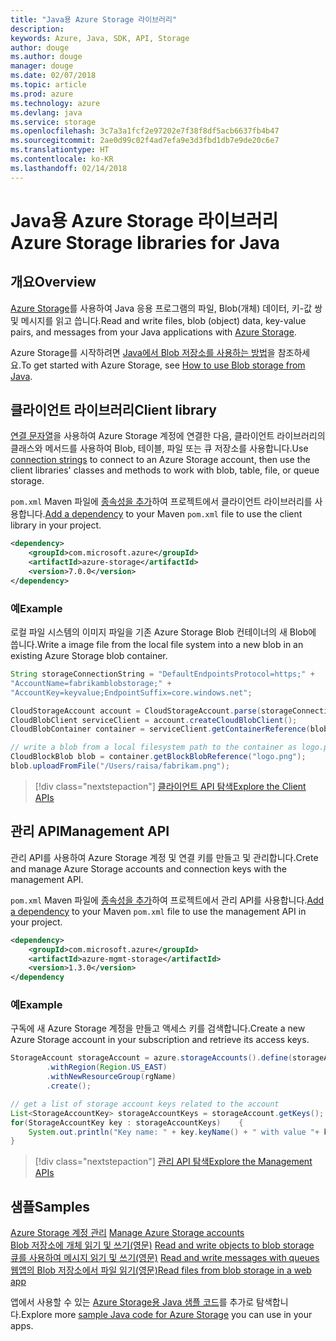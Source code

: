 ```yaml
---
title: "Java용 Azure Storage 라이브러리"
description: 
keywords: Azure, Java, SDK, API, Storage
author: douge
ms.author: douge
manager: douge
ms.date: 02/07/2018
ms.topic: article
ms.prod: azure
ms.technology: azure
ms.devlang: java
ms.service: storage
ms.openlocfilehash: 3c7a3a1fcf2e97202e7f38f8df5acb6637fb4b47
ms.sourcegitcommit: 2ae0d99c02f4ad7efa9e3d3fbd1db7e9de20c6e7
ms.translationtype: HT
ms.contentlocale: ko-KR
ms.lasthandoff: 02/14/2018
---
```

# <a name="azure-storage-libraries-for-java"></a><span data-ttu-id="74cb6-103">Java용 Azure Storage 라이브러리</span><span class="sxs-lookup"><span data-stu-id="74cb6-103">Azure Storage libraries for Java</span></span>

## <a name="overview"></a><span data-ttu-id="74cb6-104">개요</span><span class="sxs-lookup"><span data-stu-id="74cb6-104">Overview</span></span>

<span data-ttu-id="74cb6-105">[Azure Storage](/azure/storage/storage-introduction)를 사용하여 Java 응용 프로그램의 파일, Blob(개체) 데이터, 키-값 쌍 및 메시지를 읽고 씁니다.</span><span class="sxs-lookup"><span data-stu-id="74cb6-105">Read and write files, blob (object) data, key-value pairs, and messages from your Java applications with [Azure Storage](/azure/storage/storage-introduction).</span></span>

<span data-ttu-id="74cb6-106">Azure Storage를 시작하려면 [Java에서 Blob 저장소를 사용하는 방법](/azure/storage/storage-java-how-to-use-blob-storage)을 참조하세요.</span><span class="sxs-lookup"><span data-stu-id="74cb6-106">To get started with Azure Storage, see [How to use Blob storage from Java](/azure/storage/storage-java-how-to-use-blob-storage).</span></span>

## <a name="client-library"></a><span data-ttu-id="74cb6-107">클라이언트 라이브러리</span><span class="sxs-lookup"><span data-stu-id="74cb6-107">Client library</span></span>

<span data-ttu-id="74cb6-108">[연결 문자열](/azure/storage/storage-create-storage-account#manage-your-storage-account)을 사용하여 Azure Storage 계정에 연결한 다음, 클라이언트 라이브러리의 클래스와 메서드를 사용하여 Blob, 테이블, 파일 또는 큐 저장소를 사용합니다.</span><span class="sxs-lookup"><span data-stu-id="74cb6-108">Use [connection strings](/azure/storage/storage-create-storage-account#manage-your-storage-account) to connect to an Azure Storage account, then use the client libraries' classes and methods to work with blob, table, file, or queue storage.</span></span> 

<span data-ttu-id="74cb6-109">`pom.xml` Maven 파일에 [종속성을 추가](https://maven.apache.org/guides/getting-started/index.html#How_do_I_use_external_dependencies)하여 프로젝트에서 클라이언트 라이브러리를 사용합니다.</span><span class="sxs-lookup"><span data-stu-id="74cb6-109">[Add a dependency](https://maven.apache.org/guides/getting-started/index.html#How_do_I_use_external_dependencies) to your Maven `pom.xml` file to use the client library in your project.</span></span>   

```XML
<dependency>
    <groupId>com.microsoft.azure</groupId>
    <artifactId>azure-storage</artifactId>
    <version>7.0.0</version>
</dependency>
```   

### <a name="example"></a><span data-ttu-id="74cb6-110">예</span><span class="sxs-lookup"><span data-stu-id="74cb6-110">Example</span></span>

<span data-ttu-id="74cb6-111">로컬 파일 시스템의 이미지 파일을 기존 Azure Storage Blob 컨테이너의 새 Blob에 씁니다.</span><span class="sxs-lookup"><span data-stu-id="74cb6-111">Write a image file from the local file system into a new blob in an existing Azure Storage blob container.</span></span>


```java
String storageConnectionString = "DefaultEndpointsProtocol=https;" + 
"AccountName=fabrikamblobstorage;" + 
"AccountKey=keyvalue;EndpointSuffix=core.windows.net";

CloudStorageAccount account = CloudStorageAccount.parse(storageConnectionString);
CloudBlobClient serviceClient = account.createCloudBlobClient();
CloudBlobContainer container = serviceClient.getContainerReference(blobContainer);

// write a blob from a local filesystem path to the container as logo.png
CloudBlockBlob blob = container.getBlockBlobReference("logo.png");
blob.uploadFromFile("/Users/raisa/fabrikam.png");
```

> [!div class="nextstepaction"]
> [<span data-ttu-id="74cb6-112">클라이언트 API 탐색</span><span class="sxs-lookup"><span data-stu-id="74cb6-112">Explore the Client APIs</span></span>](/java/api/overview/azure/storage/clientlibrary)

## <a name="management-api"></a><span data-ttu-id="74cb6-113">관리 API</span><span class="sxs-lookup"><span data-stu-id="74cb6-113">Management API</span></span>

<span data-ttu-id="74cb6-114">관리 API를 사용하여 Azure Storage 계정 및 연결 키를 만들고 및 관리합니다.</span><span class="sxs-lookup"><span data-stu-id="74cb6-114">Crete and manage Azure Storage accounts and connection keys with the management API.</span></span>

<span data-ttu-id="74cb6-115">`pom.xml` Maven 파일에 [종속성을 추가](https://maven.apache.org/guides/getting-started/index.html#How_do_I_use_external_dependencies)하여 프로젝트에서 관리 API를 사용합니다.</span><span class="sxs-lookup"><span data-stu-id="74cb6-115">[Add a dependency](https://maven.apache.org/guides/getting-started/index.html#How_do_I_use_external_dependencies) to your Maven `pom.xml` file to use the management API in your project.</span></span>  

```XML
<dependency>
    <groupId>com.microsoft.azure</groupId>
    <artifactId>azure-mgmt-storage</artifactId>
    <version>1.3.0</version>
</dependency
```   

### <a name="example"></a><span data-ttu-id="74cb6-116">예</span><span class="sxs-lookup"><span data-stu-id="74cb6-116">Example</span></span>

<span data-ttu-id="74cb6-117">구독에 새 Azure Storage 계정을 만들고 액세스 키를 검색합니다.</span><span class="sxs-lookup"><span data-stu-id="74cb6-117">Create a new Azure Storage account in your subscription and retrieve its access keys.</span></span>

```java
StorageAccount storageAccount = azure.storageAccounts().define(storageAccountName)
        .withRegion(Region.US_EAST)
        .withNewResourceGroup(rgName)
        .create();

// get a list of storage account keys related to the account
List<StorageAccountKey> storageAccountKeys = storageAccount.getKeys();
for(StorageAccountKey key : storageAccountKeys)    {
    System.out.println("Key name: " + key.keyName() + " with value "+ key.value());
}
```

> [!div class="nextstepaction"]
> [<span data-ttu-id="74cb6-118">관리 API 탐색</span><span class="sxs-lookup"><span data-stu-id="74cb6-118">Explore the Management APIs</span></span>](/java/api/overview/azure/storage/managementapi)


## <a name="samples"></a><span data-ttu-id="74cb6-119">샘플</span><span class="sxs-lookup"><span data-stu-id="74cb6-119">Samples</span></span>

<span data-ttu-id="74cb6-120">[Azure Storage 계정 관리](../docs-ref-conceptual/java-sdk-manage-storage-accounts.md)  </span><span class="sxs-lookup"><span data-stu-id="74cb6-120">[Manage Azure Storage accounts](../docs-ref-conceptual/java-sdk-manage-storage-accounts.md)  </span></span>  
<span data-ttu-id="74cb6-121">[Blob 저장소에 개체 읽기 및 쓰기(영문)](https://github.com/Azure-Samples/storage-blob-java-getting-started) </span><span class="sxs-lookup"><span data-stu-id="74cb6-121">[Read and write objects to blob storage](https://github.com/Azure-Samples/storage-blob-java-getting-started) </span></span>  
<span data-ttu-id="74cb6-122">[큐를 사용하여 메시지 읽기 및 쓰기(영문)](https://github.com/Azure-Samples/storage-queue-java-getting-started) </span><span class="sxs-lookup"><span data-stu-id="74cb6-122">[Read and write messages with queues](https://github.com/Azure-Samples/storage-queue-java-getting-started) </span></span>  
[<span data-ttu-id="74cb6-123">웹앱의 Blob 저장소에서 파일 읽기(영문)</span><span class="sxs-lookup"><span data-stu-id="74cb6-123">Read files from blob storage in a web app</span></span>](https://github.com/Azure-Samples/app-service-java-manage-storage-connections-for-web-apps-on-linux)

<span data-ttu-id="74cb6-124">앱에서 사용할 수 있는 [Azure Storage용 Java 샘플 코드](https://azure.microsoft.com/resources/samples/?platform=java&term=storage)를 추가로 탐색합니다.</span><span class="sxs-lookup"><span data-stu-id="74cb6-124">Explore more [sample Java code for Azure Storage](https://azure.microsoft.com/resources/samples/?platform=java&term=storage) you can use in your apps.</span></span>
